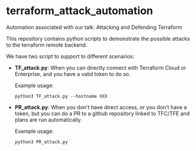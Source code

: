 # terraform_attack_automation
Automation associated with our talk: Attacking and Defending Terraform

This repository contains python scripts to demonstrate the possible attacks to the terraform remote backend.

We have two script to support to different scenarios:
* **TF_attack.py**: When you can directly connect with Terraform Cloud or Enterprise, and you have a valid token to do so.
    
    Example usage:
    ```
    python3 TF_attack.py --hostname XXX
    ```

* **PR_attack.py**: When you don't have direct access, or you don't have a token, but you can do a PR to a github repository linked to TFC/TFE and plans are run automatically.

    Example usage:
    ```
    python3 PR_attack.py
    ```